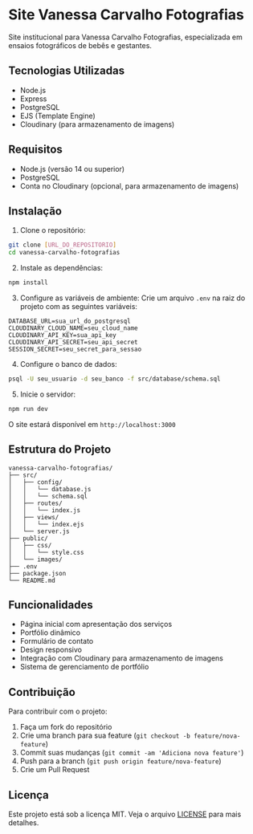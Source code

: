 # Site Vanessa Carvalho Fotografias

Site institucional para Vanessa Carvalho Fotografias, especializada em ensaios fotográficos de bebês e gestantes.

## Tecnologias Utilizadas

- Node.js
- Express
- PostgreSQL
- EJS (Template Engine)
- Cloudinary (para armazenamento de imagens)

## Requisitos

- Node.js (versão 14 ou superior)
- PostgreSQL
- Conta no Cloudinary (opcional, para armazenamento de imagens)

## Instalação

1. Clone o repositório:
```bash
git clone [URL_DO_REPOSITORIO]
cd vanessa-carvalho-fotografias
```

2. Instale as dependências:
```bash
npm install
```

3. Configure as variáveis de ambiente:
Crie um arquivo `.env` na raiz do projeto com as seguintes variáveis:
```
DATABASE_URL=sua_url_do_postgresql
CLOUDINARY_CLOUD_NAME=seu_cloud_name
CLOUDINARY_API_KEY=sua_api_key
CLOUDINARY_API_SECRET=seu_api_secret
SESSION_SECRET=seu_secret_para_sessao
```

4. Configure o banco de dados:
```bash
psql -U seu_usuario -d seu_banco -f src/database/schema.sql
```

5. Inicie o servidor:
```bash
npm run dev
```

O site estará disponível em `http://localhost:3000`

## Estrutura do Projeto

```
vanessa-carvalho-fotografias/
├── src/
│   ├── config/
│   │   └── database.js
│   │   └── schema.sql
│   ├── routes/
│   │   └── index.js
│   ├── views/
│   │   └── index.ejs
│   └── server.js
├── public/
│   ├── css/
│   │   └── style.css
│   └── images/
├── .env
├── package.json
└── README.md
```

## Funcionalidades

- Página inicial com apresentação dos serviços
- Portfólio dinâmico
- Formulário de contato
- Design responsivo
- Integração com Cloudinary para armazenamento de imagens
- Sistema de gerenciamento de portfólio

## Contribuição

Para contribuir com o projeto:

1. Faça um fork do repositório
2. Crie uma branch para sua feature (`git checkout -b feature/nova-feature`)
3. Commit suas mudanças (`git commit -am 'Adiciona nova feature'`)
4. Push para a branch (`git push origin feature/nova-feature`)
5. Crie um Pull Request

## Licença

Este projeto está sob a licença MIT. Veja o arquivo [LICENSE](LICENSE) para mais detalhes. 